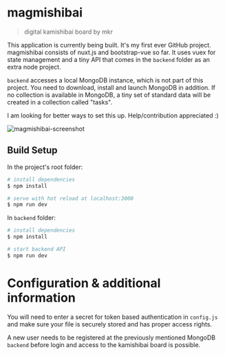 # magmishibai

> digital kamishibai board by mkr

This application is currently being built. It's my first ever GitHub project.
magmishibai consists of nuxt.js and bootstrap-vue so far. It uses vuex for state management and a tiny API that comes in the `backend` folder as an extra node project.

`backend` accesses a local MongoDB instance, which is not part of this project. You need to download, install and launch MongoDB in addition. If no collection is available in MongoDB, a tiny set of standard data will be created in a collection called "tasks".

I am looking for better ways to set this up. Help/contribution appreciated :)

![magmishibai-screenshot](https://user-images.githubusercontent.com/64888136/105358402-6afd4e00-5bf6-11eb-8d92-8cef0f0915fb.PNG)

## Build Setup

In the project's root folder:

```bash
# install dependencies
$ npm install

# serve with hot reload at localhost:3000
$ npm run dev
```

In `backend` folder:

```bash
# install dependencies
$ npm install

# start backend API
$ npm run dev
```

# Configuration & additional information

You will need to enter a secret for token based authentication in `config.js` and make sure your file is securely stored and has proper access rights.

A new user needs to be registered at the previously mentioned MongoDB `backend` before login and access to the kamishibai board is possible.
